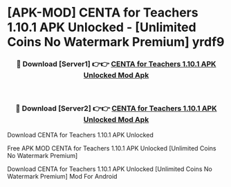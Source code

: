 # [APK-MOD] CENTA for Teachers 1.10.1 APK Unlocked - [Unlimited Coins No Watermark Premium] yrdf9



<div align="center">
<h3>🔴 Download [Server1] 👉👉 <a href="https://momento.my/?title=CENTA_for_Teachers_1.10.1_APK_Unlocked">CENTA for Teachers 1.10.1 APK Unlocked Mod Apk</a></h3><br>

<h3>🔴 Download [Server2] 👉👉 <a href="https://momento.my/?title=CENTA_for_Teachers_1.10.1_APK_Unlocked">CENTA for Teachers 1.10.1 APK Unlocked Mod Apk</a></h3>
</div>



Download CENTA for Teachers 1.10.1 APK Unlocked 

Free APK MOD CENTA for Teachers 1.10.1 APK Unlocked [Unlimited Coins No Watermark Premium]

Download CENTA for Teachers 1.10.1 APK Unlocked [Unlimited Coins No Watermark Premium] Mod For Android
